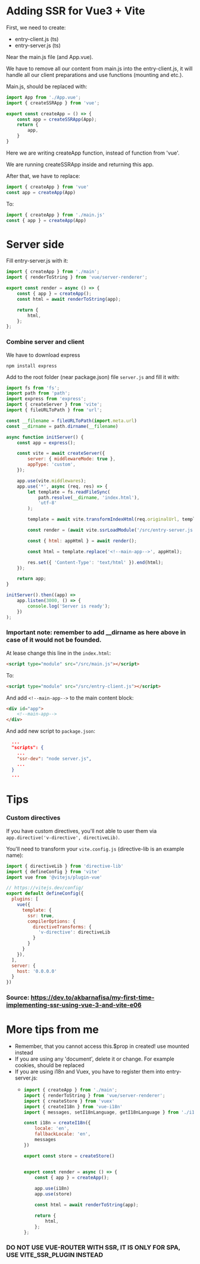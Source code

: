 # Adding SSR for Vue3 + Vite

First, we need to create:
- entry-client.js (ts)
- entry-server.js (ts)

Near the main.js file (and App.vue).

We have to remove all our content from main.js into the entry-client.js, it will handle all our client preparations and use functions (mounting and etc.).

Main.js, should be replaced with:
```js
import App from './App.vue';
import { createSSRApp } from 'vue';

export const createApp = () => {
    const app = createSSRApp(App);
    return {
        app,
    }
}
```

Here we are writing createApp function, instead of function from 'vue'.

We are running createSSRApp inside and returning this app.

After that, we have to replace:
```js
import { createApp } from 'vue'
const app = createApp(App)
```

To:

```js
import { createApp } from './main.js'
const { app } = createApp(App)
```

# Server side

Fill entry-server.js with it:
```js
import { createApp } from './main';
import { renderToString } from 'vue/server-renderer';

export const render = async () => {
    const { app } = createApp();
    const html = await renderToString(app);

    return {
        html,
    };
};
```

### Combine server and client

We have to download express
```
npm install express
```

Add to the root folder (near package.json) file ```server.js``` and fill it with:
```js
import fs from 'fs';
import path from 'path';
import express from 'express';
import { createServer } from 'vite';
import { fileURLToPath } from 'url';

const __filename = fileURLToPath(import.meta.url)
const __dirname = path.dirname(__filename)

async function initServer() {
    const app = express();

    const vite = await createServer({
        server: { middlewareMode: true },
        appType: 'custom',
    });

    app.use(vite.middlewares);
    app.use('*', async (req, res) => {
        let template = fs.readFileSync(
            path.resolve(__dirname, 'index.html'),
            'utf-8'
        );

        template = await vite.transformIndexHtml(req.originalUrl, template);

        const render = (await vite.ssrLoadModule('/src/entry-server.js')).render;

        const { html: appHtml } = await render();

        const html = template.replace('<!--main-app-->', appHtml);

        res.set({ 'Content-Type': 'text/html' }).end(html);
    });

    return app;
}

initServer().then((app) =>
    app.listen(3000, () => {
        console.log('Server is ready');
    })
);
```

### Important note: remember to add __dirname as here above in case of it would not be founded.

At lease change this line in the ```index.html```:
```html
<script type="module" src="/src/main.js"></script>
```

To:
```html
<script type="module" src="/src/entry-client.js"></script>
```

And add ```<!--main-app-->``` to the main content block:
```html
<div id="app">
    <!--main-app-->
</div>
```

And add new script to ```package.json```:
```json
  ...
  "scripts": {
    ...
    "ssr-dev": "node server.js",
    ...
  }
  ...
```

# Tips

### Custom directives
If you have custom directives, you'll not able to user them via ```app.directive('v-directive', directiveLib)```.

You'll need to transform your ```vite.config.js``` (directive-lib is an example name):

```js
import { directiveLib } from 'directive-lib'
import { defineConfig } from 'vite'
import vue from '@vitejs/plugin-vue'

// https://vitejs.dev/config/
export default defineConfig({
  plugins: [
    vue({
      template: {
        ssr: true,
        compilerOptions: {
          directiveTransforms: {
            'v-directive': directiveLib
          }
        }
      }
    }),
  ],
  server: {
    host: '0.0.0.0'
  }
})
```

### Source: https://dev.to/akbarnafisa/my-first-time-implementing-ssr-using-vue-3-and-vite-e06

# More tips from me

- Remember, that you cannot access this.$prop in created! use mounted instead
- If you are using any 'document', delete it or change. For example cookies, should be replaced
- If you are using i18n and Vuex, you have to register them into entry-server.js:
  - ```js
    import { createApp } from './main';
    import { renderToString } from 'vue/server-renderer';
    import { createStore } from 'vuex'
    import { createI18n } from 'vue-i18n'
    import { messages, setI18nLanguage, getI18nLanguage } from './i18n' // may be plain data here in the file
    
    const i18n = createI18n({
        locale: 'en',
        fallbackLocale: 'en',
        messages
    })
    
    export const store = createStore()
    
    
    export const render = async () => {
        const { app } = createApp();
        
        app.use(i18n)
        app.use(store)
    
        const html = await renderToString(app);
    
        return {
            html,
        };
    };
    
    ```

### DO NOT USE VUE-ROUTER WITH SSR, IT IS ONLY FOR SPA, USE VITE_SSR_PLUGIN INSTEAD
